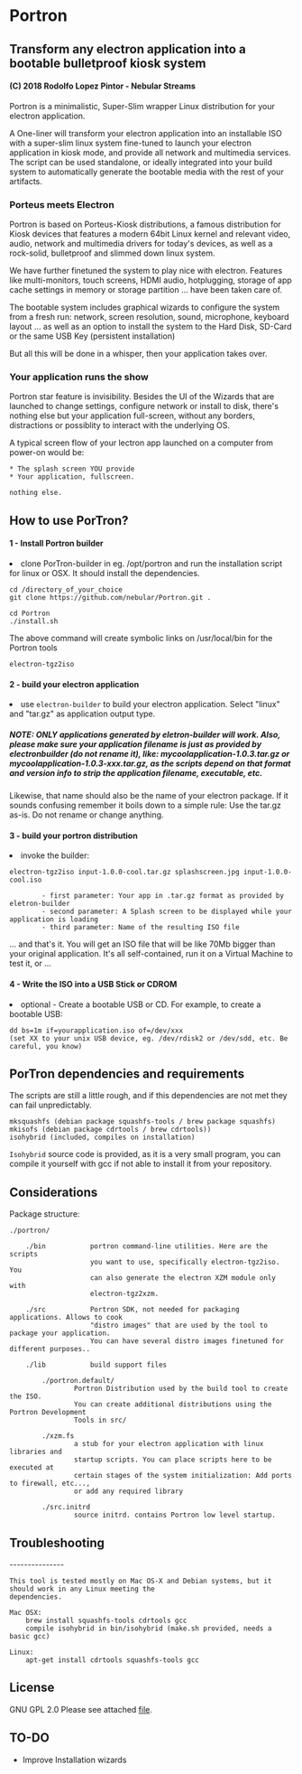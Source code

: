 <h1>Portron</h1>
<h2>Transform any electron application into a bootable bulletproof kiosk system</h2>
<h4>(C) 2018 Rodolfo Lopez Pintor - Nebular Streams</h4>


Portron is a minimalistic, Super-Slim wrapper Linux distribution for your electron
application.

A One-liner will transform your electron application into an installable ISO
with a super-slim linux system fine-tuned to launch your electron application in kiosk
mode, and provide all network and multimedia services. The script can be used standalone,
or ideally integrated into your build system to automatically generate the bootable
media with the rest of your artifacts.


<H3>Porteus meets Electron</h3>

Portron is based on  Porteus-Kiosk distributions, a famous distribution for Kiosk devices
that features a modern 64bit Linux kernel and relevant video, audio, network and multimedia drivers
for today's devices, as well as a rock-solid, bulletproof and slimmed down linux system.

We have further finetuned the system to play nice with electron. Features like multi-monitors,
touch screens, HDMI audio, hotplugging, storage of app cache settings in memory or storage partition ...
have been taken care of.

The bootable system includes graphical wizards to configure the system from a fresh run:
network, screen resolution, sound, microphone, keyboard layout ... as well as an option
to install the system to the Hard Disk, SD-Card or the same USB Key (persistent installation)

But all this will be done in a whisper, then your application takes over.

<h3>Your application runs the show</h3>

Portron star feature is invisibility. Besides the UI of the Wizards that are launched
to change settings, configure network or install to disk, there's nothing else but your
application full-screen, without any borders, distractions or possiblity to interact with the
underlying OS.

A typical screen flow of your lectron app launched on a computer from power-on would be:

    * The splash screen YOU provide
    * Your application, fullscreen.

    nothing else.

<h2>How to use PorTron?</h2>

<h4>1 - Install Portron builder</h4>

<li>clone PorTron-builder in eg. /opt/portron and run the installation script for
    linux or OSX. It should install the dependencies.</li>

    cd /directory_of_your_choice
    git clone https://github.com/nebular/Portron.git .

    cd Portron
    ./install.sh

The above command will create symbolic links on /usr/local/bin for the Portron tools

    electron-tgz2iso


<h4>2 - build your electron application</h4>
<li>use <code>electron-builder</code> to build your electron application. Select "linux" and
    "tar.gz" as application output type.
<h5>
NOTE: ONLY applications generated by eletron-builder will work. Also, please make sure your application filename is
    just as provided by electronbuilder (do not rename it), like: mycoolapplication-1.0.3.tar.gz or
    mycoolapplication-1.0.3-xxx.tar.gz, as the scripts depend on that format and version info to strip
    the application filename, executable, etc.
</h5>

Likewise, that name should also be the name of your electron package. If it sounds confusing remember it boils down to a simple rule: Use the tar.gz as-is. Do not rename or change anything.


<h4>3 - build your portron distribution</h4>
<li>invoke the builder:</li>

    electron-tgz2iso input-1.0.0-cool.tar.gz splashscreen.jpg input-1.0.0-cool.iso

            - first parameter: Your app in .tar.gz format as provided by eletron-builder
            - second parameter: A Splash screen to be displayed while your application is loading
            - third parameter: Name of the resulting ISO file


... and that's it. You will get an ISO file that will be like 70Mb bigger than your original application. It's all self-contained, run it on a Virtual Machine to test it, or ...

<h4>4 - Write the ISO into a USB Stick or CDROM</h4>
<li> optional - Create a bootable USB or CD. For example, to create a bootable USB:</li>

    dd bs=1m if=yourapplication.iso of=/dev/xxx
    (set XX to your unix USB device, eg. /dev/rdisk2 or /dev/sdd, etc. Be careful, you know)


<h2>PorTron dependencies and requirements</h2>

The scripts are still a little rough, and if this dependencies are not met they can fail unpredictably.

    mksquashfs (debian package squashfs-tools / brew package squashfs)
    mkisofs (debian package cdrtools / brew cdrtools))
    isohybrid (included, compiles on installation)

<code>Isohybrid</code> source code is provided, as it is a very small program, you can compile it yourself with gcc if not able to install it from your repository.

Considerations
--------------

Package structure:

    ./portron/

        ./bin           portron command-line utilities. Here are the scripts
                        you want to use, specifically electron-tgz2iso. You
                        can also generate the electron XZM module only with
                        electron-tgz2xzm.

        ./src           Portron SDK, not needed for packaging applications. Allows to cook
                        "distro images" that are used by the tool to package your application.
                        You can have several distro images finetuned for different purposes..

        ./lib           build support files

            ./portron.default/
                    Portron Distribution used by the build tool to create the ISO.
                    You can create additional distributions using the Portron Development
                    Tools in src/

            ./xzm.fs
                    a stub for your electron application with linux libraries and
                    startup scripts. You can place scripts here to be executed at
                    certain stages of the system initialization: Add ports to firewall, etc...,
                    or add any required library

            ./src.initrd
                    source initrd. contains Portron low level startup.

<h2>Troubleshooting</h2>
---------------

    This tool is tested mostly on Mac OS-X and Debian systems, but it should work in any Linux meeting the
    dependencies.

    Mac OSX:
        brew install squashfs-tools cdrtools gcc
        compile isohybrid in bin/isohybrid (make.sh provided, needs a basic gcc)

    Linux:
        apt-get install cdrtools squashfs-tools gcc


License
-------

GNU GPL 2.0
Please see attached <a href="GNU_GPL">file</a>.


TO-DO
------

- Improve Installation wizards

